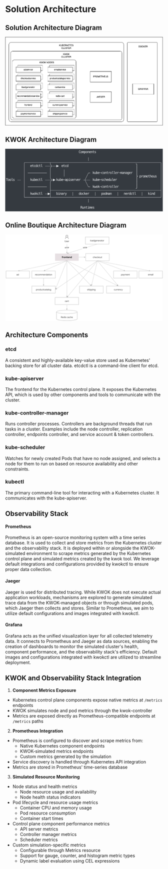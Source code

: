 # Solution Architecture

## Solution Architecture Diagram

![Solution Architecture Diagram](./images/solution-architecture.png)

## KWOK Architecture Diagram

![Architecture Diagram](./images/architecture.png)

## Online Boutique Architecture Diagram

![Online Boutique Architecture Diagram](./images/online-boutique-architecture.png)

## Architecture Components

### etcd

A consistent and highly-available key-value store used as Kubernetes' backing store for all cluster data. etcdctl is a command-line client for etcd.

### kube-apiserver

The frontend for the Kubernetes control plane. It exposes the Kubernetes API, which is used by other components and tools to communicate with the cluster.

### kube-controller-manager

Runs controller processes. Controllers are background threads that run tasks in a cluster. Examples include the node controller, replication controller, endpoints controller, and service account & token controllers.

### kube-scheduler

Watches for newly created Pods that have no node assigned, and selects a node for them to run on based on resource availability and other constraints.

### kubectl

The primary command-line tool for interacting with a Kubernetes cluster. It communicates with the kube-apiserver.


## Observability Stack

#### Prometheus

Prometheus is an open-source monitoring system with a time series database. It is used to collect and store metrics from the Kubernetes cluster and the observability stack. It is deployed within or alongside the KWOK-simulated environment to scrape metrics generated by the Kubernetes control plane and simulated metrics created by the kwok tool. We leverage default integrations and configurations provided by kwokctl to ensure proper data collection.

#### Jaeger

Jaeger is used for distributed tracing. While KWOK does not execute actual application workloads, mechanisms are explored to generate simulated trace data from the KWOK-managed objects or through simulated pods, which Jaeger then collects and stores. Similar to Prometheus, we aim to utilize default configurations and images integrated with kwokctl.

#### Grafana

Grafana acts as the unified visualization layer for all collected telemetry data. It connects to Prometheus and Jaeger as data sources, enabling the creation of dashboards to monitor the simulated cluster's health, component performance, and the observability stack's efficiency. Default images and configurations integrated with kwokctl are utilized to streamline deployment.

## KWOK and Observability Stack Integration

1. **Component Metrics Exposure**

- Kubernetes control plane components expose native metrics at `/metrics` endpoints
- KWOK simulates node and pod metrics through the kwok-controller
- Metrics are exposed directly as Prometheus-compatible endpoints at `/metrics` paths

2. **Prometheus Integration**

- Prometheus is configured to discover and scrape metrics from:
  - Native Kubernetes component endpoints
  - KWOK-simulated metrics endpoints
  - Custom metrics generated by the simulation
- Service discovery is handled through Kubernetes API integration
- Metrics are stored in Prometheus' time-series database

3. **Simulated Resource Monitoring**

- Node status and health metrics
  - Node resource usage and availability
  - Node health status indicators
- Pod lifecycle and resource usage metrics
  - Container CPU and memory usage
  - Pod resource consumption
  - Container start times
- Control plane component performance metrics
  - API server metrics
  - Controller manager metrics
  - Scheduler metrics
- Custom simulation-specific metrics
  - Configurable through Metrics resource
  - Support for gauge, counter, and histogram metric types
  - Dynamic label evaluation using CEL expressions
